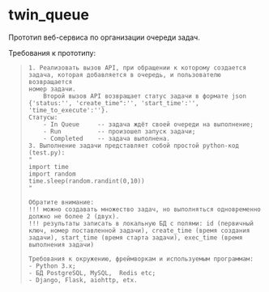 # twin_queue
Прототип веб-сервиса по организации очереди задач.

Требования к прототипу:
>     1. Реализовать вызов API, при обращении к которому создается
>     задача, которая добавляется в очередь, и пользователю возвращается
>     номер задачи.
>         Второй вызов API возвращает статус задачи в формате json
>     {'status:'', 'create_time":'', 'start_time':'', 'time_to_execute':''}.
>     Статусы:
>         - In Queue     -- задача ждёт своей очереди на выполнение;
>         - Run          -- произошел запуск задачи;
>         - Completed    -- задача выполнена.
>     3. Выполнение задачи представляет собой простой python-код (test.py):
>     "
>     import time
>     import random
>     time.sleep(random.randint(0,10))
>     "
>
>     Обратите внимание:
>     !!! можно создавать множество задач, но выполняться одновременно
>     должно не более 2 (двух).
>     !!! результаты записать в локальную БД с полями: id (первичный
>     ключ, номер поставленной задачи), create_time (время создания
>     задачи), start_time (время старта задачи), exec_time (время
>     выполнения задачи)
>
>     Требования к окружению, фреймворкам и используемым программам:
>     - Python 3.x;
>     - БД PostgreSQL, MySQL,  Redis etc;
>     - Django, Flask, aiohttp, etx.
